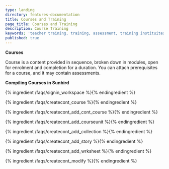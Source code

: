 ```yaml
---
type: landing
directory: features-documentation
title: Courses and Training
page_title: Courses and Training
description: Course Training
keywords: 'teacher training, training, assessment, training instituites, teacher educator'
published: true
---
```


**Courses**

Course is a content provided in sequence, broken down in modules, open for enrolment and completion for a duration. You can attach prerequisites for a course, and it may contain assessments.

**Compiling Courses in Sunbird**

{% ingredient /faqs/signin_workspace %}{% endingredient %}

{% ingredient /faqs/createcont_course %}{% endingredient %}

{% ingredient /faqs/createcont_add_cont_course %}{% endingredient %}

{% ingredient /faqs/createcont_add_courseunit %}{% endingredient %}

{% ingredient /faqs/createcont_add_collection %}{% endingredient %}

{% ingredient /faqs/createcont_add_story %}{% endingredient %}

{% ingredient /faqs/createcont_add_wrksheet %}{% endingredient %}

{% ingredient /faqs/createcont_modify %}{% endingredient %}
